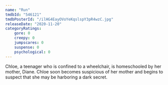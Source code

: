 ```yaml
---
name: "Run"
tmdbId: "546121"
tmdbPosterId: "/ilHG4EayOVoYeKqslspY3pR4wzC.jpg"
releaseDate: "2020-11-20"
categoryRatings:
    gore: 0
    creepy: 0
    jumpscares: 0
    suspense: 0
    psychological: 0
---
```

Chloe, a teenager who is confined to a wheelchair, is homeschooled by her mother, Diane. Chloe soon becomes suspicious of her mother and begins to suspect that she may be harboring a dark secret.

